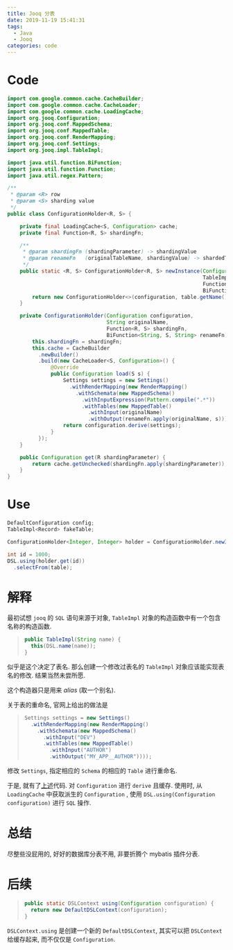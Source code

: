 ```yaml
---
title: Jooq 分表
date: 2019-11-19 15:41:31
tags:
  - Java
  - Jooq
categories: code
---
```


# Code

```Java
import com.google.common.cache.CacheBuilder;
import com.google.common.cache.CacheLoader;
import com.google.common.cache.LoadingCache;
import org.jooq.Configuration;
import org.jooq.conf.MappedSchema;
import org.jooq.conf.MappedTable;
import org.jooq.conf.RenderMapping;
import org.jooq.conf.Settings;
import org.jooq.impl.TableImpl;

import java.util.function.BiFunction;
import java.util.function.Function;
import java.util.regex.Pattern;

/**
 * @param <R> row
 * @param <S> sharding value
 */
public class ConfigurationHolder<R, S> {

    private final LoadingCache<S, Configuration> cache;
    private final Function<R, S> shardingFn;

    /**
     * @param shardingFn (shardingParameter) -> shardingValue
     * @param renameFn   (originalTableName, shardingValue) -> shardedTableName
     */
    public static <R, S> ConfigurationHolder<R, S> newInstance(Configuration configuration,
                                                               TableImpl table,
                                                               Function<R, S> shardingFn,
                                                               BiFunction<String, S, String> renameFn) {
        return new ConfigurationHolder<>(configuration, table.getName(), shardingFn, renameFn);
    }

    private ConfigurationHolder(Configuration configuration,
                                String originalName,
                                Function<R, S> shardingFn,
                                BiFunction<String, S, String> renameFn) {
        this.shardingFn = shardingFn;
        this.cache = CacheBuilder
          .newBuilder()
          .build(new CacheLoader<S, Configuration>() {
              @Override
              public Configuration load(S s) {
                  Settings settings = new Settings()
                    .withRenderMapping(new RenderMapping()
                      .withSchemata(new MappedSchema()
                        .withInputExpression(Pattern.compile(".*"))
                        .withTables(new MappedTable()
                          .withInput(originalName)
                          .withOutput(renameFn.apply(originalName, s)))));
                  return configuration.derive(settings);
              }
          });
    }

    public Configuration get(R shardingParameter) {
        return cache.getUnchecked(shardingFn.apply(shardingParameter));
    }
}
```

# Use

```Java
DefaultConfiguration config;
TableImpl<Record> fakeTable;

ConfigurationHolder<Integer, Integer> holder = ConfigurationHolder.newInstance(config, fakeTable, id -> id & i & ((1 << 4) - 1), (originalName, shardingVal) -> originalName + shardingVal);

int id = 1000;
DSL.using(holder.get(id))
  .selectFrom(table);
```

# 解释

最初试想 `jooq` 的 `SQL` 语句来源于对象, `TableImpl` 对象的构造函数中有一个包含名称的构造函数.

> ```Java
> public TableImpl(String name) {
>   this(DSL.name(name));
> }
> ```

似乎是这个决定了表名. 那么创建一个修改过表名的 `TableImpl` 对象应该能实现表名的修改. 结果当然未尝所愿.

这个构造器只是用来 *alias* (取一个别名).

关于表的重命名, 官网上给出的做法是

> ```Java
> Settings settings = new Settings()
>   .withRenderMapping(new RenderMapping()
>     .withSchemata(new MappedSchema()
>       .withInput("DEV")
>       .withTables(new MappedTable()
>         .withInput("AUTHOR")
>         .withOutput("MY_APP__AUTHOR"))));
> ```

修改 `Settings`, 指定相应的 `Schema` 的相应的 `Table` 进行重命名.

于是, 就有了[上述](#Code)代码. 对 `Configuration` 进行 `derive` 且缓存. 使用时, 从 `LoadingCache` 中获取派生的 `Configuration` , 使用 `DSL.using(Configuration configuration)` 进行 `SQL` 操作.

# 总结

尽整些没屁用的, 好好的数据库分表不用, 非要折腾个 mybatis 插件分表.

# 后续

> ```Java
> public static DSLContext using(Configuration configuration) {
>   return new DefaultDSLContext(configuration);
> }
> ```

`DSLContext.using` 是创建一个新的 `DefaultDSLContext`, 其实可以把 `DSLContext` 给缓存起来, 而不仅仅是 `Configuration`.